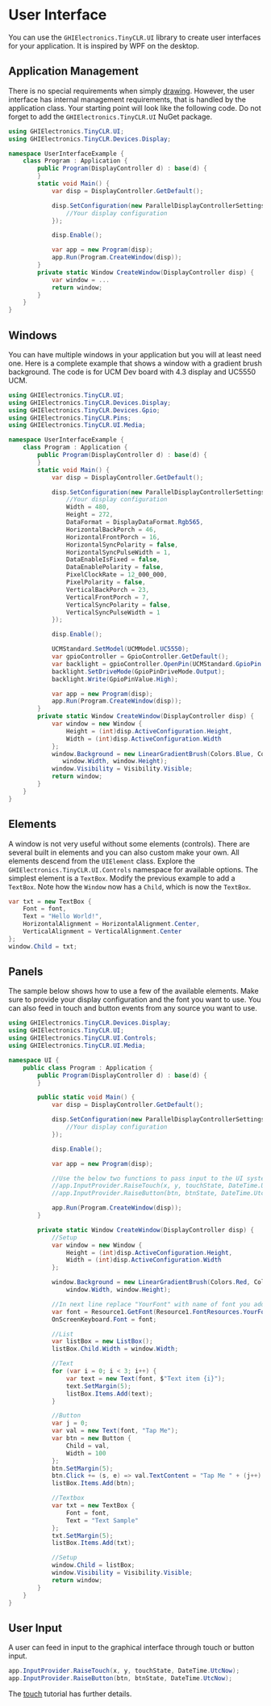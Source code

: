 # User Interface
You can use the `GHIElectronics.TinyCLR.UI` library to create user interfaces for your application. It is inspired by WPF on the desktop.

## Application Management
There is no special requirements when simply [drawing](drawing.md). However, the user interface has internal management requirements, that is handled by the application class. Your starting point will look like the following code. Do not forget to add the `GHIElectronics.TinyCLR.UI` NuGet package.

```cs
using GHIElectronics.TinyCLR.UI;
using GHIElectronics.TinyCLR.Devices.Display;

namespace UserInterfaceExample {
    class Program : Application {
        public Program(DisplayController d) : base(d) {
        }
        static void Main() {
            var disp = DisplayController.GetDefault();

            disp.SetConfiguration(new ParallelDisplayControllerSettings {
                //Your display configuration
            });

            disp.Enable();

            var app = new Program(disp);
            app.Run(Program.CreateWindow(disp));
        }
        private static Window CreateWindow(DisplayController disp) {
            var window = ...
            return window;
        }
    }
}
```

## Windows

You can have multiple windows in your application but you will at least need one. Here is a complete example that shows a window with a gradient brush background. The code is for UCM Dev board with 4.3 display and UC5550 UCM.

```cs
using GHIElectronics.TinyCLR.UI;
using GHIElectronics.TinyCLR.Devices.Display;
using GHIElectronics.TinyCLR.Devices.Gpio;
using GHIElectronics.TinyCLR.Pins;
using GHIElectronics.TinyCLR.UI.Media;

namespace UserInterfaceExample {
    class Program : Application {
        public Program(DisplayController d) : base(d) {
        }
        static void Main() {
            var disp = DisplayController.GetDefault();

            disp.SetConfiguration(new ParallelDisplayControllerSettings {
                //Your display configuration
                Width = 480,
                Height = 272,
                DataFormat = DisplayDataFormat.Rgb565,
                HorizontalBackPorch = 46,
                HorizontalFrontPorch = 16,
                HorizontalSyncPolarity = false,
                HorizontalSyncPulseWidth = 1,
                DataEnableIsFixed = false,
                DataEnablePolarity = false,
                PixelClockRate = 12_000_000,
                PixelPolarity = false,
                VerticalBackPorch = 23,
                VerticalFrontPorch = 7,
                VerticalSyncPolarity = false,
                VerticalSyncPulseWidth = 1
            });

            disp.Enable();

            UCMStandard.SetModel(UCMModel.UC5550);
            var gpioController = GpioController.GetDefault();
            var backlight = gpioController.OpenPin(UCMStandard.GpioPin.A);
            backlight.SetDriveMode(GpioPinDriveMode.Output);
            backlight.Write(GpioPinValue.High);

            var app = new Program(disp);
            app.Run(Program.CreateWindow(disp));
        }
        private static Window CreateWindow(DisplayController disp) {
            var window = new Window {
                Height = (int)disp.ActiveConfiguration.Height,
                Width = (int)disp.ActiveConfiguration.Width
            };
            window.Background = new LinearGradientBrush(Colors.Blue, Colors.Teal, 0, 0,
               window.Width, window.Height);
            window.Visibility = Visibility.Visible;
            return window;
        }
    }
}
```
## Elements
A window is not very useful without some elements (controls). There are several built in elements and you can also custom make your own. All elements descend from the `UIElement` class. Explore the `GHIElectronics.TinyCLR.UI.Controls` namespace for available options. The simplest element is a `TextBox`. Modify the previous example to add a `TextBox`. Note how the `Window` now has a `Child`, which is now the `TextBox`.


```cs
var txt = new TextBox {
    Font = font,
    Text = "Hello World!",
    HorizontalAlignment = HorizontalAlignment.Center,
    VerticalAlignment = VerticalAlignment.Center
};
window.Child = txt;
```

## Panels





The sample below shows how to use a few of the available elements. Make sure to provide your display configuration and the font you want to use. You can also feed in touch and button events from any source you want to use.

```cs
using GHIElectronics.TinyCLR.Devices.Display;
using GHIElectronics.TinyCLR.UI;
using GHIElectronics.TinyCLR.UI.Controls;
using GHIElectronics.TinyCLR.UI.Media;

namespace UI {
    public class Program : Application {
        public Program(DisplayController d) : base(d) {
        }

        public static void Main() {
            var disp = DisplayController.GetDefault();

            disp.SetConfiguration(new ParallelDisplayControllerSettings {
                //Your display configuration
            });

            disp.Enable();

            var app = new Program(disp);

            //Use the below two functions to pass input to the UI system
            //app.InputProvider.RaiseTouch(x, y, touchState, DateTime.UtcNow);
            //app.InputProvider.RaiseButton(btn, btnState, DateTime.UtcNow);

            app.Run(Program.CreateWindow(disp));
        }

        private static Window CreateWindow(DisplayController disp) {
            //Setup
            var window = new Window {
                Height = (int)disp.ActiveConfiguration.Height,
                Width = (int)disp.ActiveConfiguration.Width
            };

            window.Background = new LinearGradientBrush(Colors.Red, Colors.Blue, 0, 0,
                window.Width, window.Height);

            //In next line replace "YourFont" with name of font you added to Resources file.
            var font = Resource1.GetFont(Resource1.FontResources.YourFont);
            OnScreenKeyboard.Font = font;

            //List
            var listBox = new ListBox();
            listBox.Child.Width = window.Width;

            //Text
            for (var i = 0; i < 3; i++) {
                var text = new Text(font, $"Text item {i}");
                text.SetMargin(5);
                listBox.Items.Add(text);
            }

            //Button
            var j = 0;
            var val = new Text(font, "Tap Me");
            var btn = new Button {
                Child = val,
                Width = 100
            };
            btn.SetMargin(5);
            btn.Click += (s, e) => val.TextContent = "Tap Me " + (j++).ToString();
            listBox.Items.Add(btn);

            //Textbox
            var txt = new TextBox {
                Font = font,
                Text = "Text Sample"
            };
            txt.SetMargin(5);
            listBox.Items.Add(txt);

            //Setup
            window.Child = listBox;
            window.Visibility = Visibility.Visible;
            return window;
        }
    }
}
```

## User Input
A user can feed in input to the graphical interface through touch or button input.

```cs
app.InputProvider.RaiseTouch(x, y, touchState, DateTime.UtcNow);
app.InputProvider.RaiseButton(btn, btnState, DateTime.UtcNow);
```

The [touch](touch.md) tutorial has further details.
